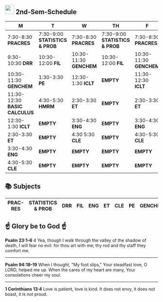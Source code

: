 ## <img src="https://upload.wikimedia.org/wikipedia/commons/thumb/c/c3/Python-logo-notext.svg/1200px-Python-logo-notext.svg.png" width="30px"> 2nd-Sem-Schedule
| M | T  | W | TH  | F |
|---|---|---|---|---|
| 7:30-8:30 **PRACRES**  | 7:30-9:00 **STATISTICS & PROB**  | 7:30-8:30 **PRACRES** | 7:30-9:00 **STATISTICS & PROB** |  7:30-8:30 **PRACRES**  |
| 9:30-10:30 **DRR**  |  10:30-12:00 **FIL**  |  10:30-11:30 **GENCHEM** | 10:30-12:00 **FIL** |   10:30-11:30 **GENCHEM** |
| 10:30-11:30 **GENCHEM** | 1:30-3:30 **PE**  | 12:30-1:30 **ICLT** | **EMPTY**  |   11:30-12:30 **ICLT**  |
| 11:30-12:30 **BASIC CALCULUS** |4:30-5:30 **HMRM** |  2:30-3:30 **ET** | **EMPTY** |  2:30-3:30 **ET** |
| 12:30-1:30 **ICLT** |**EMPTY**|  3:30-4:30 **ENG**| **EMPTY** | 3:30-4:30 **ENG**  | 
| 2:30-3:30 **ET**| **EMPTY**|  4:30 5:30 **CLE** | **EMPTY** | 4:30-5:30 **CLE** |
| 3:30-4:30 **ENG**| **EMPTY** | **EMPTY**| **EMPTY**| **EMPTY** |
| 4:30-5:30 **CLE** | **EMPTY** |**EMPTY** | **EMPTY** | **EMPTY**|

## 📚 Subjects
|**PRAC-RES**|**STATISTICS & PROB**|**DRR**|**FIL**|**ENG**|**ET**|**CLE**|**PE**|**GENCHEM**|**BASIC CALCULUS**|
|---|---|---|---|---|---|---|---|---|--|

## ☝️ Glory be to God ☝️ 
**Psalm 23:1–6**
4 Yea, though I walk through the valley of the shadow of death, I will fear no evil: for thou art with me; thy rod and thy staff they comfort me.
<hr/>

**Psalm 94:18–19**
When I thought, "My foot slips," Your steadfast love, O LORD, helped me up. When the cares of my heart are many, Your consolations cheer my soul.
<hr/>

**1 Corinthians 13:4**
Love is patient, love is kind. It does not envy, it does not boast, it is not proud.  
